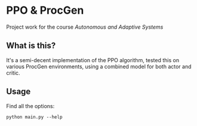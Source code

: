# PPO & ProcGen

Project work for the course _Autonomous and Adaptive Systems_

## What is this?

It's a semi-decent implementation of the PPO algorithm, tested this on various ProcGen environments, using a combined model for both actor and critic.

## Usage

Find all the options:

```
python main.py --help
```
